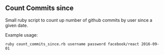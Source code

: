 ## Count Commits since

Small ruby script to count up number of github commits by user since a given date.

Example usage:

    ruby count_commits_since.rb username password facebook/react 2016-09-01
